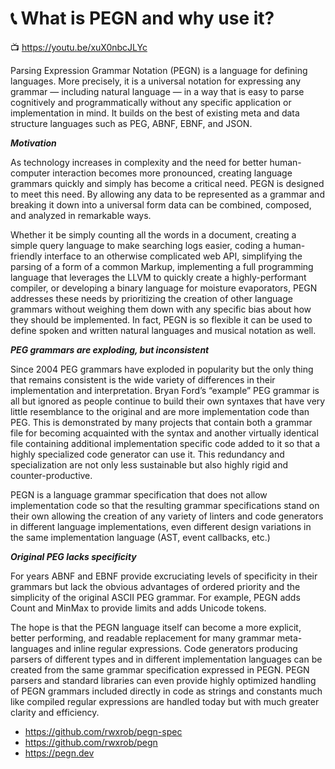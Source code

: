 # 📞 What is PEGN and why use it?

📺 <https://youtu.be/xuX0nbcJLYc>

Parsing Expression Grammar Notation (PEGN) is a language for defining languages. More precisely, it is a universal notation for expressing any grammar — including natural language — in a way that is easy to parse cognitively and programmatically without any specific application or implementation in mind. It builds on the best of existing meta and data structure languages such as PEG, ABNF, EBNF, and JSON.

***Motivation***

As technology increases in complexity and the need for better human-computer interaction becomes more pronounced, creating language grammars quickly and simply has become a critical need. PEGN is designed to meet this need. By allowing any data to be represented as a grammar and breaking it down into a universal form data can be combined, composed, and analyzed in remarkable ways.

Whether it be simply counting all the words in a document, creating a simple query language to make searching logs easier, coding a human-friendly interface to an otherwise complicated web API, simplifying the parsing of a form of a common Markup, implementing a full programming language that leverages the LLVM to quickly create a highly-performant compiler, or developing a binary language for moisture evaporators, PEGN addresses these needs by prioritizing the creation of other language grammars without weighing them down with any specific bias about how they should be implemented. In fact, PEGN is so flexible it can be used to define spoken and written natural languages and musical notation as well.

***PEG grammars are exploding, but inconsistent***

Since 2004 PEG grammars have exploded in popularity but the only thing that remains consistent is the wide variety of differences in their implementation and interpretation. Bryan Ford’s “example” PEG grammar is all but ignored as people continue to build their own syntaxes that have very little resemblance to the original and are more implementation code than PEG. This is demonstrated by many projects that contain both a grammar file for becoming acquainted with the syntax and another virtually identical file containing additional implementation specific code added to it so that a highly specialized code generator can use it. This redundancy and specialization are not only less sustainable but also highly rigid and counter-productive.

PEGN is a language grammar specification that does not allow implementation code so that the resulting grammar specifications stand on their own allowing the creation of any variety of linters and code generators in different language implementations, even different design variations in the same implementation language (AST, event callbacks, etc.)

***Original PEG lacks specificity***

For years ABNF and EBNF provide excruciating levels of specificity in their grammars but lack the obvious advantages of ordered priority and the simplicity of the original ASCII PEG grammar. For example, PEGN adds Count and MinMax to provide limits and adds Unicode tokens.

The hope is that the PEGN language itself can become a more explicit, better performing, and readable replacement for many grammar meta-languages and inline regular expressions. Code generators producing parsers of different types and in different implementation languages can
be created from the same grammar specification expressed in PEGN. PEGN parsers and standard libraries can even provide highly optimized handling of PEGN grammars included directly in code as strings and constants much like compiled regular expressions are handled today but with much greater clarity and efficiency.

* <https://github.com/rwxrob/pegn-spec>
* <https://github.com/rwxrob/pegn>
* <https://pegn.dev>
